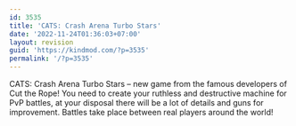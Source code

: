 ```yaml
---
id: 3535
title: 'CATS: Crash Arena Turbo Stars'
date: '2022-11-24T01:36:03+07:00'
layout: revision
guid: 'https://kindmod.com/?p=3535'
permalink: '/?p=3535'
---
```


CATS: Crash Arena Turbo Stars – new game from the famous developers of Cut the Rope! You need to create your ruthless and destructive machine for PvP battles, at your disposal there will be a lot of details and guns for improvement. Battles take place between real players around the world!